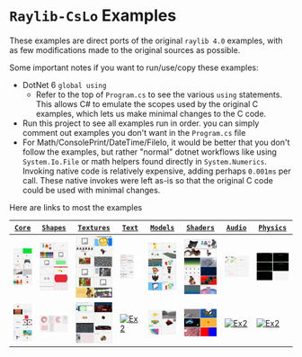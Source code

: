 # `Raylib-CsLo` Examples

These examples are direct ports of the original `raylib 4.0` examples, with as few modifications made to the original sources as possible.

Some important notes if you want to run/use/copy these examples:
- DotNet 6 `global using`
  - Refer to the top of `Program.cs` to see the various `using` statements.  This allows C# to emulate the scopes used by the original C examples, which lets us make minimal changes to the C code.
- Run this project to see all examples run in order.   you can simply comment out examples you don't want in the `Program.cs` file
- For Math/ConsolePrint/DateTime/FileIo, it would be better that you don't follow the examples, but rather "normal" dotnet workflows like using `System.Io.File` or math helpers found directly in `System.Numerics`.  Invoking native code is relatively expensive, adding perhaps `0.001ms` per call.  These native invokes were left as-is so that the original C code could be used with minimal changes.

Here are links to most the examples

| [`Core`](./Core/)                            | [`Shapes`](./Shapes/)                              | [`Textures`](./Textures/)                                | [`Text`](./Text/)                            | [`Models`](./Models/)                              | [`Shaders`](./Shaders/)                               | [`Audio`](./Audio/)                             | [`Physics`](./Physics/)                               |
| -------------------------------------------- | -------------------------------------------------- | -------------------------------------------------------- | -------------------------------------------- | -------------------------------------------------- | ----------------------------------------------------- | ----------------------------------------------- | ----------------------------------------------------- |
| [![Ex1](./Core/examples-core-1.png)](./Core) | [![Ex1](./Shapes/examples-Shapes-1.png)](./Shapes) | [![Ex1](./Textures/examples-textures-1.png)](./Textures) | [![Ex1](./Text/examples-text-1.png)](./Text) | [![Ex1](./Models/examples-models-1.png)](./Models) | [![Ex1](./Shaders/examples-shaders-1.png)](./Shaders) | [![Ex1](./Audio/examples-audio-1.png)](./Audio) | [![Ex1](./Physics/examples-physics-1.png)](./Physics) |
| [![Ex2](./Core/examples-core-2.png)](./Core) | [![Ex2](./Shapes/examples-Shapes-2.png)](./Shapes) | [![Ex2](./Textures/examples-textures-2.png)](./Textures) | [![Ex2](./Text/examples-text-2.png)](./Text) | [![Ex2](./Models/examples-models-2.png)](./Models) | [![Ex2](./Shaders/examples-shaders-2.png)](./Shaders) | [![Ex2](./Audio/examples-audio-2.png)](./Audio) | [![Ex2](./Physics/examples-physics-2.png)](./Physics) |


